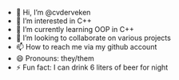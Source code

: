 - 👋 Hi, I’m @cvderveken
- 👀 I’m interested in C++
- 🌱 I’m currently learning OOP in C++
- 💞️ I’m looking to collaborate on various projects
- 📫 How to reach me via my github account
- 😄 Pronouns: they/them
- ⚡ Fun fact: I can drink 6 liters of beer for night

<!---
cvderveken/cvderveken is a ✨ special ✨ repository because its `README.md` (this file) appears on your GitHub profile.
You can click the Preview link to take a look at your changes.
--->
